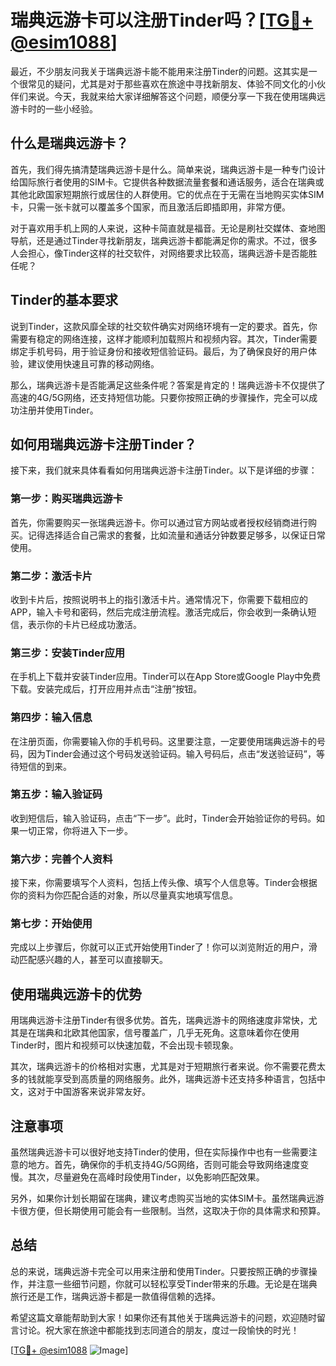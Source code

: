 # 瑞典远游卡可以注册Tinder吗？[[TG💪+ @esim1088](https://t.me/s/esim1088)]

最近，不少朋友问我关于瑞典远游卡能不能用来注册Tinder的问题。这其实是一个很常见的疑问，尤其是对于那些喜欢在旅途中寻找新朋友、体验不同文化的小伙伴们来说。今天，我就来给大家详细解答这个问题，顺便分享一下我在使用瑞典远游卡时的一些小经验。

## 什么是瑞典远游卡？

首先，我们得先搞清楚瑞典远游卡是什么。简单来说，瑞典远游卡是一种专门设计给国际旅行者使用的SIM卡。它提供各种数据流量套餐和通话服务，适合在瑞典或其他北欧国家短期旅行或居住的人群使用。它的优点在于无需在当地购买实体SIM卡，只需一张卡就可以覆盖多个国家，而且激活后即插即用，非常方便。

对于喜欢用手机上网的人来说，这种卡简直就是福音。无论是刷社交媒体、查地图导航，还是通过Tinder寻找新朋友，瑞典远游卡都能满足你的需求。不过，很多人会担心，像Tinder这样的社交软件，对网络要求比较高，瑞典远游卡是否能胜任呢？

## Tinder的基本要求

说到Tinder，这款风靡全球的社交软件确实对网络环境有一定的要求。首先，你需要有稳定的网络连接，这样才能顺利加载照片和视频内容。其次，Tinder需要绑定手机号码，用于验证身份和接收短信验证码。最后，为了确保良好的用户体验，建议使用快速且可靠的移动网络。

那么，瑞典远游卡是否能满足这些条件呢？答案是肯定的！瑞典远游卡不仅提供了高速的4G/5G网络，还支持短信功能。只要你按照正确的步骤操作，完全可以成功注册并使用Tinder。

## 如何用瑞典远游卡注册Tinder？

接下来，我们就来具体看看如何用瑞典远游卡注册Tinder。以下是详细的步骤：

### 第一步：购买瑞典远游卡

首先，你需要购买一张瑞典远游卡。你可以通过官方网站或者授权经销商进行购买。记得选择适合自己需求的套餐，比如流量和通话分钟数要足够多，以保证日常使用。

### 第二步：激活卡片

收到卡片后，按照说明书上的指引激活卡片。通常情况下，你需要下载相应的APP，输入卡号和密码，然后完成注册流程。激活完成后，你会收到一条确认短信，表示你的卡片已经成功激活。

### 第三步：安装Tinder应用

在手机上下载并安装Tinder应用。Tinder可以在App Store或Google Play中免费下载。安装完成后，打开应用并点击“注册”按钮。

### 第四步：输入信息

在注册页面，你需要输入你的手机号码。这里要注意，一定要使用瑞典远游卡的号码，因为Tinder会通过这个号码发送验证码。输入号码后，点击“发送验证码”，等待短信的到来。

### 第五步：输入验证码

收到短信后，输入验证码，点击“下一步”。此时，Tinder会开始验证你的号码。如果一切正常，你将进入下一步。

### 第六步：完善个人资料

接下来，你需要填写个人资料，包括上传头像、填写个人信息等。Tinder会根据你的资料为你匹配合适的对象，所以尽量真实地填写信息。

### 第七步：开始使用

完成以上步骤后，你就可以正式开始使用Tinder了！你可以浏览附近的用户，滑动匹配感兴趣的人，甚至可以直接聊天。

## 使用瑞典远游卡的优势

用瑞典远游卡注册Tinder有很多优势。首先，瑞典远游卡的网络速度非常快，尤其是在瑞典和北欧其他国家，信号覆盖广，几乎无死角。这意味着你在使用Tinder时，图片和视频可以快速加载，不会出现卡顿现象。

其次，瑞典远游卡的价格相对实惠，尤其是对于短期旅行者来说。你不需要花费太多的钱就能享受到高质量的网络服务。此外，瑞典远游卡还支持多种语言，包括中文，这对于中国游客来说非常友好。

## 注意事项

虽然瑞典远游卡可以很好地支持Tinder的使用，但在实际操作中也有一些需要注意的地方。首先，确保你的手机支持4G/5G网络，否则可能会导致网络速度变慢。其次，尽量避免在高峰时段使用Tinder，以免影响匹配效果。

另外，如果你计划长期留在瑞典，建议考虑购买当地的实体SIM卡。虽然瑞典远游卡很方便，但长期使用可能会有一些限制。当然，这取决于你的具体需求和预算。

## 总结

总的来说，瑞典远游卡完全可以用来注册和使用Tinder。只要按照正确的步骤操作，并注意一些细节问题，你就可以轻松享受Tinder带来的乐趣。无论是在瑞典旅行还是工作，瑞典远游卡都是一款值得信赖的选择。

希望这篇文章能帮助到大家！如果你还有其他关于瑞典远游卡的问题，欢迎随时留言讨论。祝大家在旅途中都能找到志同道合的朋友，度过一段愉快的时光！

[[TG💪+ @esim1088](https://t.me/s/esim1088) ![Image](https://i.postimg.cc/4NQfJmqS/Snipaste-2025-05-13-00-14-12.png)]